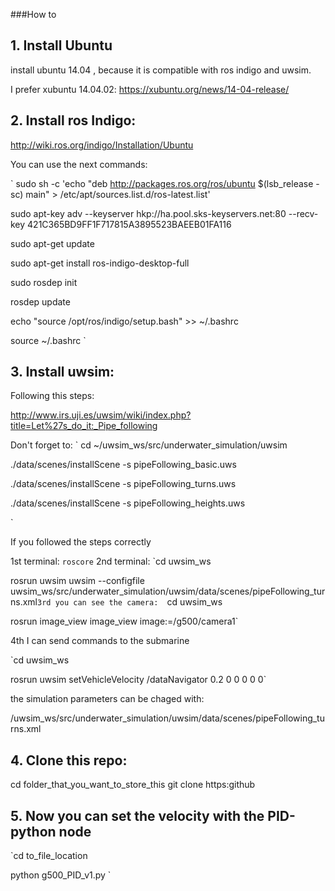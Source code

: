 ###How to


## 1. Install Ubuntu

install ubuntu 14.04 , because it is compatible with ros indigo and uwsim. 

I prefer xubuntu 14.04.02:
https://xubuntu.org/news/14-04-release/

## 2. Install ros Indigo:

http://wiki.ros.org/indigo/Installation/Ubuntu

You can use the next commands: 

`
sudo sh -c 'echo "deb http://packages.ros.org/ros/ubuntu $(lsb_release -sc) main" > /etc/apt/sources.list.d/ros-latest.list'

sudo apt-key adv --keyserver hkp://ha.pool.sks-keyservers.net:80 --recv-key 421C365BD9FF1F717815A3895523BAEEB01FA116

sudo apt-get update

sudo apt-get install ros-indigo-desktop-full

sudo rosdep init

rosdep update

echo "source /opt/ros/indigo/setup.bash" >> ~/.bashrc

source ~/.bashrc
`

## 3. Install uwsim: 

Following this steps: 

http://www.irs.uji.es/uwsim/wiki/index.php?title=Let%27s_do_it:_Pipe_following

Don't forget to: 
`
cd ~/uwsim_ws/src/underwater_simulation/uwsim 

./data/scenes/installScene -s pipeFollowing_basic.uws 

./data/scenes/installScene -s pipeFollowing_turns.uws 

./data/scenes/installScene -s pipeFollowing_heights.uws 

`

If you followed the steps correctly


1st terminal: 
 `roscore`
2nd terminal: 
 `cd uwsim_ws

 rosrun uwsim uwsim --configfile uwsim_ws/src/underwater_simulation/uwsim/data/scenes/pipeFollowing_turns.xml`
3rd you can see the camera:  
`cd uwsim_ws

rosrun image_view image_view image:=/g500/camera1`

4th I can send commands to the submarine

`cd uwsim_ws

rosrun uwsim setVehicleVelocity /dataNavigator 0.2 0 0 0 0 0`

the simulation parameters can be chaged with:

/uwsim_ws/src/underwater_simulation/uwsim/data/scenes/pipeFollowing_turns.xml


## 4. Clone this repo:
cd folder_that_you_want_to_store_this
git clone https:github

## 5. Now you can set the velocity with the PID-python node

`cd to_file_location

python g500_PID_v1.py 
`




